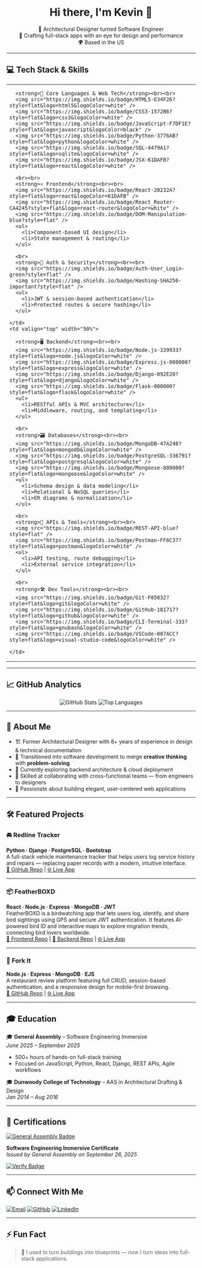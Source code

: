 <h1 align="center">Hi there, I'm Kevin 👋</h1>

<p align="center">
  🚀 Architectural Designer turned Software Engineer <br>
  🎨 Crafting full-stack apps with an eye for design and performance <br>
  🌍 Based in the US
</p>

---

## 💻 Tech Stack & Skills

<table>
  <tr>
    <td valign="top" width="50%">

      <strong>🧠 Core Languages & Web Tech</strong><br><br>
      <img src="https://img.shields.io/badge/HTML5-E34F26?style=flat&logo=html5&logoColor=white" />
      <img src="https://img.shields.io/badge/CSS3-1572B6?style=flat&logo=css3&logoColor=white" />
      <img src="https://img.shields.io/badge/JavaScript-F7DF1E?style=flat&logo=javascript&logoColor=black" />
      <img src="https://img.shields.io/badge/Python-3776AB?style=flat&logo=python&logoColor=white" />
      <img src="https://img.shields.io/badge/SQL-4479A1?style=flat&logo=sqlite&logoColor=white" />
      <img src="https://img.shields.io/badge/JSX-61DAFB?style=flat&logo=react&logoColor=white" />

      <br><br>
      <strong>⚛️ Frontend</strong><br><br>
      <img src="https://img.shields.io/badge/React-20232A?style=flat&logo=react&logoColor=61DAFB" />
      <img src="https://img.shields.io/badge/React_Router-CA4245?style=flat&logo=react-router&logoColor=white" />
      <img src="https://img.shields.io/badge/DOM-Manipulation-blue?style=flat" />
      <ul>
        <li>Component-based UI design</li>
        <li>State management & routing</li>
      </ul>

      <br>
      <strong>🔐 Auth & Security</strong><br><br>
      <img src="https://img.shields.io/badge/Auth-User_Login-green?style=flat" />
      <img src="https://img.shields.io/badge/Hashing-SHA256-important?style=flat" />
      <ul>
        <li>JWT & session-based authentication</li>
        <li>Protected routes & secure hashing</li>
      </ul>

    </td>
    <td valign="top" width="50%">

      <strong>🖥️ Backend</strong><br><br>
      <img src="https://img.shields.io/badge/Node.js-339933?style=flat&logo=node.js&logoColor=white" />
      <img src="https://img.shields.io/badge/Express.js-000000?style=flat&logo=express&logoColor=white" />
      <img src="https://img.shields.io/badge/Django-092E20?style=flat&logo=django&logoColor=white" />
      <img src="https://img.shields.io/badge/Flask-000000?style=flat&logo=flask&logoColor=white" />
      <ul>
        <li>RESTful APIs & MVC architecture</li>
        <li>Middleware, routing, and templating</li>
      </ul>

      <br>
      <strong>🗃️ Databases</strong><br><br>
      <img src="https://img.shields.io/badge/MongoDB-47A248?style=flat&logo=mongodb&logoColor=white" />
      <img src="https://img.shields.io/badge/PostgreSQL-336791?style=flat&logo=postgresql&logoColor=white" />
      <img src="https://img.shields.io/badge/Mongoose-880000?style=flat&logo=mongoose&logoColor=white" />
      <ul>
        <li>Schema design & data modeling</li>
        <li>Relational & NoSQL queries</li>
        <li>ER diagrams & normalization</li>
      </ul>

      <br>
      <strong>🧪 APIs & Tools</strong><br><br>
      <img src="https://img.shields.io/badge/REST-API-blue?style=flat" />
      <img src="https://img.shields.io/badge/Postman-FF6C37?style=flat&logo=postman&logoColor=white" />
      <ul>
        <li>API testing, route debugging</li>
        <li>External service integration</li>
      </ul>

      <br>
      <strong>🛠️ Dev Tools</strong><br><br>
      <img src="https://img.shields.io/badge/Git-F05032?style=flat&logo=git&logoColor=white" />
      <img src="https://img.shields.io/badge/GitHub-181717?style=flat&logo=github&logoColor=white" />
      <img src="https://img.shields.io/badge/CLI-Terminal-333?style=flat&logo=gnubash&logoColor=white" />
      <img src="https://img.shields.io/badge/VSCode-007ACC?style=flat&logo=visual-studio-code&logoColor=white" />

    </td>
  </tr>
</table>

---

## 📈 GitHub Analytics

<p align="center">
  <img src="https://github-readme-stats.vercel.app/api?username=xiokevc&show_icons=true&theme=radical" alt="GitHub Stats" />
  <img src="https://github-readme-stats.vercel.app/api/top-langs/?username=xiokevc&layout=compact&theme=radical" alt="Top Languages" />
</p>

---

## 🧠 About Me

- 🏗️ Former Architectural Designer with 8+ years of experience in design & technical documentation  
- 🔁 Transitioned into software development to merge **creative thinking** with **problem-solving**  
- 🌱 Currently exploring backend architecture & cloud deployment  
- 🤝 Skilled at collaborating with cross-functional teams — from engineers to designers  
- 🧩 Passionate about building elegant, user-centered web applications

---

## 🛠️ Featured Projects

### 🚘 Redline Tracker  
**Python · Django · PostgreSQL · Bootstrap**  
A full-stack vehicle maintenance tracker that helps users log service history and repairs — replacing paper records with a modern, intuitive interface.  
[🔗 GitHub Repo](https://github.com/xiokevc/redline-tracker) | [🌐 Live App](https://redline-tracker-8dde54ed8f81.herokuapp.com/)

---

### 📦 FeatherBOXD  
**React · Node.js · Express · MongoDB · JWT**  
FeatherBOXD is a birdwatching app that lets users log, identify, and share bird sightings using GPS and secure JWT authentication. It features AI-powered bird ID and interactive maps to explore migration trends, connecting bird lovers worldwide.  
[🔗 Frontend Repo](https://github.com/xiokevc/featherboxd-front-end) | [🔗 Backend Repo](https://github.com/xiokevc/featherboxd-backend) | [🌐 Live App](https://featherboxd.netlify.app/)

---

### 🍴 Fork It  
**Node.js · Express · MongoDB · EJS**  
A restaurant review platform featuring full CRUD, session-based authentication, and a responsive design for mobile-first browsing.  
[🔗 GitHub Repo](https://github.com/xiokevc/recipe-book-app) | [🌐 Live App](https://restaurant-rating-de6c8b0d53f5.herokuapp.com/)

---

## 🎓 Education

🎓 **General Assembly** – Software Engineering Immersive  
*June 2025 – September 2025*  
- 500+ hours of hands-on full-stack training  
- Focused on JavaScript, Python, React, Django, REST APIs, Agile workflows

🎓 **Dunwoody College of Technology** – AAS in Architectural Drafting & Design  
*Jan 2014 – Aug 2016*

---

## 📜 Certifications

[![General Assembly Badge](https://api.badgr.io/public/assertions/yTlUQrR3Qj-hHa9zwVZkTw/image)](https://api.badgr.io/public/assertions/yTlUQrR3Qj-hHa9zwVZkTw)

**Software Engineering Immersive Certificate**  
*Issued by General Assembly on September 26, 2025*

[![Verify Badge](https://img.shields.io/badge/Verify_on_Badgr-blue?style=flat-square&logo=OpenBadges)](https://badgr.com/public/assertions/yTlUQrR3Qj-hHa9zwVZkTw?identity__email=xiokevc@gmail.com)

---

## 📫 Connect With Me

[![Email](https://img.shields.io/badge/email-%23D14836.svg?style=for-the-badge&logo=gmail&logoColor=white)](mailto:xiokevc@gmail.com)
[![GitHub](https://img.shields.io/badge/GitHub-%23121011.svg?style=for-the-badge&logo=github&logoColor=white)](https://github.com/xiokevc)
[![LinkedIn](https://img.shields.io/badge/LinkedIn-%230077B5.svg?style=for-the-badge&logo=linkedin&logoColor=white)](https://www.linkedin.com/in/kevin-xiong-816826282/)

---

## ⚡ Fun Fact

> 🧠 I used to turn buildings into blueprints — now I turn ideas into full-stack applications.
